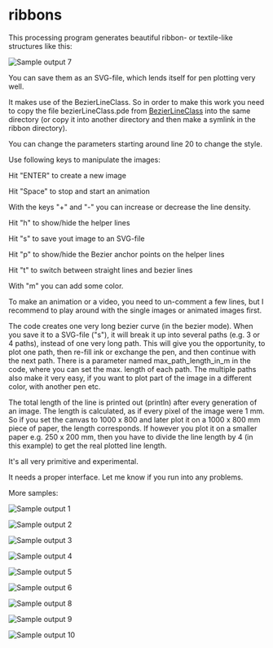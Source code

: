 # ribbons
This processing program generates beautiful ribbon- or textile-like structures like this:

![Sample output 7](output_samples/output_2024-8-27_22-55-46.svg)

You can save them as an SVG-file, which lends itself for pen plotting very well.

It makes use of the BezierLineClass. So in order to make this work you need to copy the file bezierLineClass.pde from [BezierLineClass](https://github.com/mattack65/processing---bezierLineClass) into the same directory (or copy it into another directory and then make a symlink in the ribbon directory).
 
You can change the parameters starting around line 20 to change the style.

Use following keys to manipulate the images:

Hit "ENTER" to create a new image

Hit "Space" to stop and start an animation

With the keys "+" and "-" you can increase or decrease the line density.

Hit "h" to show/hide the helper lines

Hit "s" to save yout image to an SVG-file

Hit "p" to show/hide the Bezier anchor points on the helper lines

Hit "t" to switch between straight lines and bezier lines

With "m" you can add some color.

To make an animation or a video, you need to un-comment a few lines, but I recommend to play around with the single images or animated images first.

The code creates one very long bezier curve (in the bezier mode). When you save it to a SVG-file ("s"), it will break it up into several paths (e.g. 3 or 4 paths), instead of one very long path. This will give you the opportunity, to plot one path, then re-fill ink or exchange the pen, and then continue with the next path. There is a parameter named max_path_length_in_m in the code, where you can set the max. length of each path. The multiple paths also make it very easy, if you want to plot part of the image in a different color, with another pen etc.

The total length of the line is printed out (println) after every generation of an image. The length is calculated, as if every pixel of the image were 1 mm. So if you set the canvas to 1000 x 800 and later plot it on a 1000 x 800 mm piece of paper, the length corresponds. If however you plot it on a smaller paper e.g. 250 x 200 mm, then you have to divide the line length by 4 (in this example) to get the real plotted line length. 

It's all very primitive and experimental. 

It needs a proper interface. Let me know if you run into any problems.

More samples:

![Sample output 1](output_samples/output_2024-8-21_21-17-58.svg)

![Sample output 2](output_samples/output_2024-8-21_23-48-6.svg)

![Sample output 3](output_samples/output_2024-8-22_2-4-18.svg)

![Sample output 4](output_samples/output_2024-8-22_2-38-34.svg)

![Sample output 5](output_samples/output_2024-8-23_23-1-21.svg)

![Sample output 6](output_samples/output_2024-8-23_23-49-12.svg)

![Sample output 8](output_samples/output_2024-8-27_23-3-25.svg)

![Sample output 9](output_samples/output_2024-8-27_23-16-22.svg)

![Sample output 10](output_samples/output_2024-9-20_23-44-0.svg)

